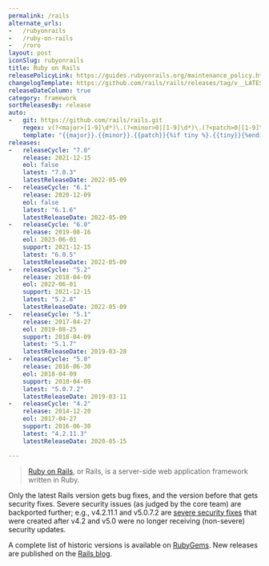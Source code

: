 ```yaml
---
permalink: /rails
alternate_urls:
-   /rubyonrails
-   /ruby-on-rails
-   /roro
layout: post
iconSlug: rubyonrails
title: Ruby on Rails
releasePolicyLink: https://guides.rubyonrails.org/maintenance_policy.html
changelogTemplate: https://github.com/rails/rails/releases/tag/v__LATEST__
releaseDateColumn: true
category: framework
sortReleasesBy: release
auto:
-   git: https://github.com/rails/rails.git
    regex: v(?<major>[1-9]\d*)\.(?<minor>0|[1-9]\d*)\.(?<patch>0|[1-9]\d*)(\.(?<tiny>0|[1-9]\d*))?$
    template: "{{major}}.{{minor}}.{{patch}}{%if tiny %}.{{tiny}}{%endif%}"
releases:
-   releaseCycle: "7.0"
    release: 2021-12-15
    eol: false
    latest: "7.0.3"
    latestReleaseDate: 2022-05-09
-   releaseCycle: "6.1"
    release: 2020-12-09
    eol: false
    latest: "6.1.6"
    latestReleaseDate: 2022-05-09
-   releaseCycle: "6.0"
    release: 2019-08-16
    eol: 2023-06-01
    support: 2021-12-15
    latest: "6.0.5"
    latestReleaseDate: 2022-05-09
-   releaseCycle: "5.2"
    release: 2018-04-09
    eol: 2022-06-01
    support: 2021-12-15
    latest: "5.2.8"
    latestReleaseDate: 2022-05-09
-   releaseCycle: "5.1"
    release: 2017-04-27
    eol: 2019-08-25
    support: 2018-04-09
    latest: "5.1.7"
    latestReleaseDate: 2019-03-28
-   releaseCycle: "5.0"
    release: 2016-06-30
    eol: 2018-04-09
    support: 2018-04-09
    latest: "5.0.7.2"
    latestReleaseDate: 2019-03-11
-   releaseCycle: "4.2"
    release: 2014-12-20
    eol: 2017-04-27
    support: 2016-06-30
    latest: "4.2.11.3"
    latestReleaseDate: 2020-05-15

---
```


>[Ruby on Rails](https://rubyonrails.org/), or Rails, is a server-side web application framework written in Ruby.

Only the latest Rails version gets bug fixes, and the version before that gets security fixes. Severe security issues (as judged by the core team) are backported further; e.g., v4.2.11.1 and v5.0.7.2 are [severe security fixes](https://weblog.rubyonrails.org/2019/3/13/Rails-4-2-5-1-5-1-6-2-have-been-released/) that were created after v4.2 and v5.0 were no longer receiving (non-severe) security updates.

A complete list of historic versions is available on [RubyGems](https://rubygems.org/gems/rails/versions). New releases are published on the [Rails blog](https://rubyonrails.org/category/releases).
